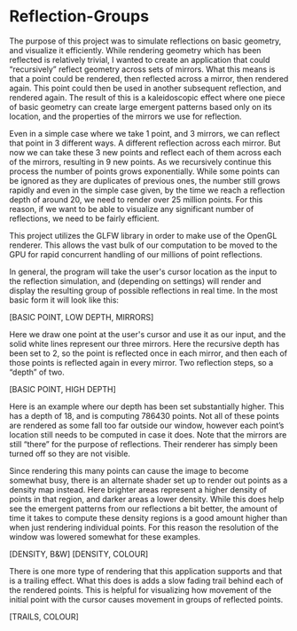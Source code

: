 # Reflection-Groups

The purpose of this project was to simulate reflections on basic geometry, and visualize it efficiently. While rendering geometry which has been reflected is relatively trivial, I wanted to create an application that could “recursively” reflect geometry across sets of mirrors. What this means is that a point could be rendered, then reflected across a mirror, then rendered again. This point could then be used in another subsequent reflection, and rendered again. The result of this is a kaleidoscopic effect where one piece of basic geometry can create large emergent patterns based only on its location, and the properties of the mirrors we use for reflection.

Even in a simple case where we take 1 point, and 3 mirrors, we can reflect that point in 3 different ways. A different reflection across each mirror. But now we can take these 3 new points and reflect each of them across each of the mirrors, resulting in 9 new points. As we recursively continue this process the number of points grows exponentially. While some points can be ignored as they are duplicates of previous ones, the number still grows rapidly and even in the simple case given, by the time we reach a reflection depth of around 20, we need to render over 25 million points. For this reason, if we want to be able to visualize any significant number of reflections, we need to be fairly efficient.

This project utilizes the GLFW library in order to make use of the OpenGL renderer. This allows the vast bulk of our computation to be moved to the GPU for rapid concurrent handling of our millions of point reflections.

In general, the program will take the user's cursor location as the input to the reflection simulation, and (depending on settings) will render and display the resulting group of possible reflections in real time. In the most basic form it will look like this: 

[BASIC POINT, LOW DEPTH, MIRRORS]

Here we draw one point at the user's cursor and use it as our input, and the solid white lines represent our three mirrors. Here the recursive depth has been set to 2, so the point is reflected once in each mirror, and then each of those points is reflected again in every mirror. Two reflection steps, so a “depth” of two.

[BASIC POINT, HIGH DEPTH]

Here is an example where our depth has been set substantially higher. This has a depth of 18, and is computing 786430 points. Not all of these points are rendered as some fall too far outside our window, however each point’s location still needs to be computed in case it does. Note that the mirrors are still “there” for the purpose of reflections. Their renderer has simply been turned off so they are not visible.

Since rendering this many points can cause the image to become somewhat busy, there is an alternate shader set up to render out points as a density map instead. Here brighter areas represent a higher density of points in that region, and darker areas a lower density. While this does help see the emergent patterns from our reflections a bit better, the amount of time it takes to compute these density regions is a good amount higher than when just rendering individual points. For this reason the resolution of the window was lowered somewhat for these examples.

[DENSITY, B&W] [DENSITY, COLOUR]

There is one more type of rendering that this application supports and that is a trailing effect. What this does is adds a slow fading trail behind each of the rendered points. This is helpful for visualizing how movement of the initial point with the cursor causes movement in groups of reflected points.

[TRAILS, COLOUR]

